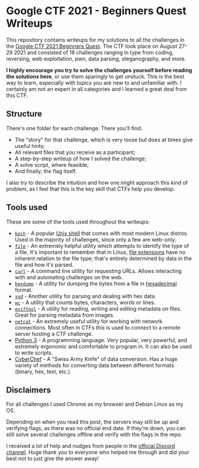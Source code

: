 # Google CTF 2021 - Beginners Quest Writeups

This repository contains writeups for my solutions to all the challenges in the [Google CTF 2021 Beginners Quest](https://capturetheflag.withgoogle.com/beginners-quest). The CTF took place on August 27-29 2021 and consisted of 18 challenges ranging in type from coding, reversing, web exploitation, pwn, data parsing, steganography, and more.

**I highly encourage you try to solve the challenges yourself before reading the solutions here**, or use them sparingly to get unstuck. This is the best way to learn, especially with topics you are new to and unfamiliar with. I certainly am not an expert in all categories and I learned a great deal from this CTF.

## Structure

There's one folder for each challenge. There you'll find:

* The "story" for that challenge, which is very loose but does at times give useful hints;
* All relevant files that you receive as a participant;
* A step-by-step writeup of how I solved the challenge;
* A solve script, where feasible;
* And finally, the flag itself.

I also try to describe the intuition and how one might approach this kind of problem, as I feel that this is the key skill that CTFs help you develop.

## Tools used

These are some of the tools used throughout the writeups:

* [`bash`](https://en.wikipedia.org/wiki/Bash_(Unix_shell)) - A popular [Unix shell](https://en.wikipedia.org/wiki/Unix_shell) that comes with most modern Linux distros. Used in the majority of challenges, since only a few are web-only.
* [`file`](https://linux.die.net/man/1/file) - An extremely helpful utility which attempts to identify the type of a file. It's important to remember that in Linux, [file extensions](https://en.wikipedia.org/wiki/Filename_extension) have no inherent relation to the file type; that's entirely determined by data in the file and how it's parsed.
* [`curl`](https://en.wikipedia.org/wiki/CURL) - A command line utility for requesting URLs. Allows interacting with and automating challenges on the web.
* [`hexdump`](https://linux.die.net/man/1/hexdump) - A utility for dumping the bytes from a file in [hexadecimal](https://en.wikipedia.org/wiki/Hexadecimal) format.
* [`xxd`](https://linux.die.net/man/1/xxd) - Another utility for parsing and dealing with hex data.
* [`wc`](https://linux.die.net/man/1/wc) - A utility that counts bytes, characters, words or lines.
* [`exiftool`](https://exiftool.org/) - A utility for reading, writing and editing metadata on files. Great for parsing metadata from images.
* [`netcat`](https://en.wikipedia.org/wiki/Netcat) - An extremely useful utility for working with network connections. Most often in CTFs this is used to connect to a remote server hosting a CTF challenge.
* [Python 3](https://www.python.org/) - A programming language. Very popular, very powerful, and extremely ergonomic and comfortable to program in. It can also be used to write scripts.
* [CyberChef](https://gchq.github.io/CyberChef/) - A "Swiss Army Knife" of data conversion. Has a huge variety of methods for converting data between different formats (binary, hex, text, etc.).

## Disclaimers

For all challenges I used Chrome as my browser and Debian Linux as my OS.

Depending on when you read this post, the servers may still be up and verifying flags, as there was no official end date. If they're down, you can still solve several challenges offline and verify with the flags in the repo.

I received a lot of help and nudges from people in the [official Discord channel](https://discord.com/channels/856899439833382935/880198649999683585). Huge thank you to everyone who helped me through and did your best not to just give the answer away!
